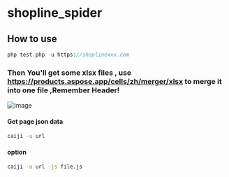 # shopline_spider
## How to use
```PHP
php test.php -u https://shoplinexxx.com
```
### Then You'll get some xlsx files , use  https://products.aspose.app/cells/zh/merger/xlsx  to merge it into one file ,Remember Header!

![image](https://user-images.githubusercontent.com/34975277/157050143-628014b7-4e49-4ab0-a138-40545efddf48.png)

#### Get page json data
```Bash
caiji -u url
```
#### option
```Bash
caiji -u url -js file.js
```
